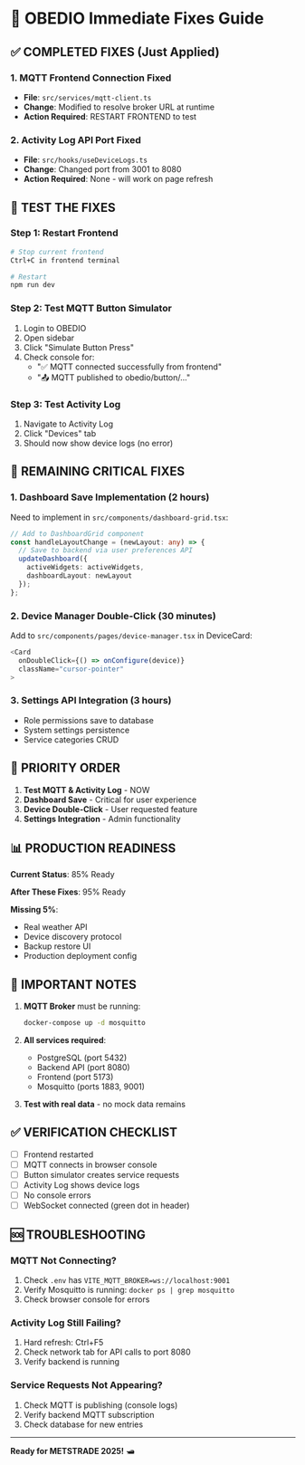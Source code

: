 # 🚀 OBEDIO Immediate Fixes Guide

## ✅ COMPLETED FIXES (Just Applied)

### 1. **MQTT Frontend Connection Fixed**
- **File**: `src/services/mqtt-client.ts`
- **Change**: Modified to resolve broker URL at runtime
- **Action Required**: RESTART FRONTEND to test

### 2. **Activity Log API Port Fixed**
- **File**: `src/hooks/useDeviceLogs.ts`
- **Change**: Changed port from 3001 to 8080
- **Action Required**: None - will work on page refresh

## 🔧 TEST THE FIXES

### Step 1: Restart Frontend
```bash
# Stop current frontend
Ctrl+C in frontend terminal

# Restart
npm run dev
```

### Step 2: Test MQTT Button Simulator
1. Login to OBEDIO
2. Open sidebar
3. Click "Simulate Button Press" 
4. Check console for:
   - "✅ MQTT connected successfully from frontend"
   - "📤 MQTT published to obedio/button/..."

### Step 3: Test Activity Log
1. Navigate to Activity Log
2. Click "Devices" tab
3. Should now show device logs (no error)

## 📝 REMAINING CRITICAL FIXES

### 1. **Dashboard Save Implementation** (2 hours)
Need to implement in `src/components/dashboard-grid.tsx`:
```typescript
// Add to DashboardGrid component
const handleLayoutChange = (newLayout: any) => {
  // Save to backend via user preferences API
  updateDashboard({
    activeWidgets: activeWidgets,
    dashboardLayout: newLayout
  });
};
```

### 2. **Device Manager Double-Click** (30 minutes)
Add to `src/components/pages/device-manager.tsx` in DeviceCard:
```typescript
<Card 
  onDoubleClick={() => onConfigure(device)}
  className="cursor-pointer"
>
```

### 3. **Settings API Integration** (3 hours)
- Role permissions save to database
- System settings persistence
- Service categories CRUD

## 🎯 PRIORITY ORDER

1. **Test MQTT & Activity Log** - NOW
2. **Dashboard Save** - Critical for user experience
3. **Device Double-Click** - User requested feature
4. **Settings Integration** - Admin functionality

## 📊 PRODUCTION READINESS

**Current Status**: 85% Ready

**After These Fixes**: 95% Ready

**Missing 5%**:
- Real weather API
- Device discovery protocol
- Backup restore UI
- Production deployment config

## 🚨 IMPORTANT NOTES

1. **MQTT Broker** must be running:
   ```bash
   docker-compose up -d mosquitto
   ```

2. **All services required**:
   - PostgreSQL (port 5432)
   - Backend API (port 8080)
   - Frontend (port 5173)
   - Mosquitto (ports 1883, 9001)

3. **Test with real data** - no mock data remains

## ✅ VERIFICATION CHECKLIST

- [ ] Frontend restarted
- [ ] MQTT connects in browser console
- [ ] Button simulator creates service requests
- [ ] Activity Log shows device logs
- [ ] No console errors
- [ ] WebSocket connected (green dot in header)

## 🆘 TROUBLESHOOTING

### MQTT Not Connecting?
1. Check `.env` has `VITE_MQTT_BROKER=ws://localhost:9001`
2. Verify Mosquitto is running: `docker ps | grep mosquitto`
3. Check browser console for errors

### Activity Log Still Failing?
1. Hard refresh: Ctrl+F5
2. Check network tab for API calls to port 8080
3. Verify backend is running

### Service Requests Not Appearing?
1. Check MQTT is publishing (console logs)
2. Verify backend MQTT subscription
3. Check database for new entries

---

**Ready for METSTRADE 2025!** 🛥️